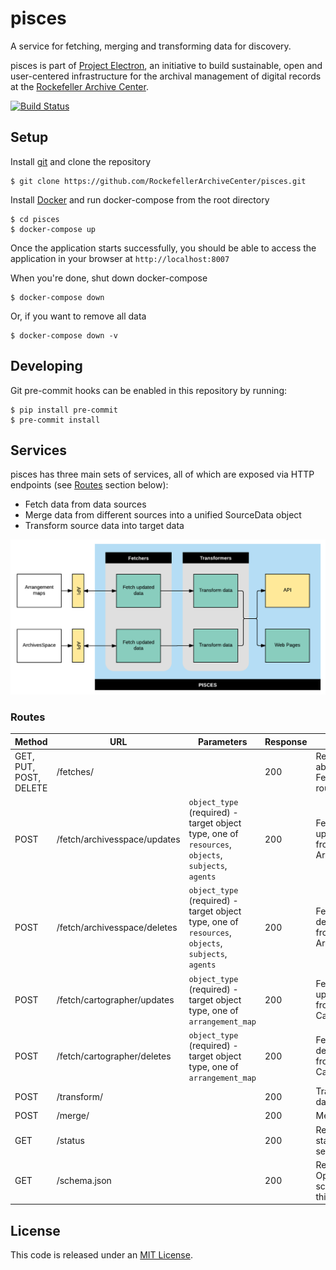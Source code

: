 # pisces
A service for fetching, merging and transforming data for discovery.

pisces is part of [Project Electron](https://github.com/RockefellerArchiveCenter/project_electron), an initiative to build sustainable, open and user-centered infrastructure for the archival management of digital records at the [Rockefeller Archive Center](http://rockarch.org/).

[![Build Status](https://travis-ci.org/RockefellerArchiveCenter/pisces.svg?branch=master)](https://travis-ci.org/RockefellerArchiveCenter/pisces)

## Setup

Install [git](https://git-scm.com/) and clone the repository

    $ git clone https://github.com/RockefellerArchiveCenter/pisces.git

Install [Docker](https://store.docker.com/search?type=edition&offering=community) and run docker-compose from the root directory

    $ cd pisces
    $ docker-compose up

Once the application starts successfully, you should be able to access the application in your browser at `http://localhost:8007`

When you're done, shut down docker-compose

    $ docker-compose down

Or, if you want to remove all data

    $ docker-compose down -v


## Developing
Git pre-commit hooks can be enabled in this repository by running:
```
$ pip install pre-commit
$ pre-commit install
```

## Services

pisces has three main sets of services, all of which are exposed via HTTP endpoints (see [Routes](#routes) section below):

* Fetch data from data sources
* Merge data from different sources into a unified SourceData object
* Transform source data into target data

![Pisces diagram](pisces-services.png)


### Routes

| Method | URL | Parameters | Response  | Behavior  |
|--------|-----|---|---|---|
|GET, PUT, POST, DELETE|/fetches/||200|Returns data about FetchRun routines|
|POST|/fetch/archivesspace/updates|`object_type` (required) - target object type, one of `resources`, `objects`, `subjects`, `agents`|200|Fetches updated data from ArchivesSpace|
|POST|/fetch/archivesspace/deletes|`object_type` (required) - target object type, one of `resources`, `objects`, `subjects`, `agents`|200|Fetches deleted data from ArchivesSpace|
|POST|/fetch/cartographer/updates|`object_type` (required) - target object type, one of `arrangement_map`|200|Fetches updated data from Cartographer|
|POST|/fetch/cartographer/deletes|`object_type` (required) - target object type, one of `arrangement_map`|200|Fetches deleted data from Cartographer|
|POST|/transform/||200|Transforms data|
|POST|/merge/||200|Merges data|
|GET|/status||200|Return the status of the service|
|GET|/schema.json||200|Returns the OpenAPI schema for this service|

## License

This code is released under an [MIT License](LICENSE).
